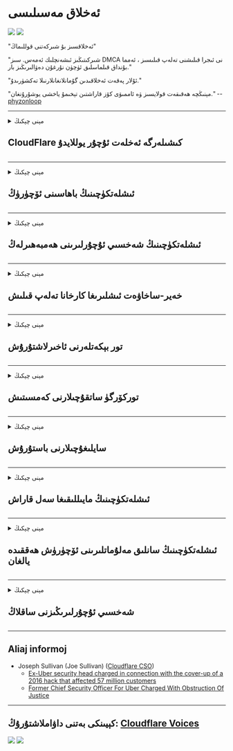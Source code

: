 # ئەخلاق مەسىلىسى

![](https://codeberg.org/crimeflare/stop_cloudflare/media/branch/master/image/itsreallythatbad.jpg)
![](https://codeberg.org/crimeflare/stop_cloudflare/media/branch/master/image/telegram/c81238387627b4bfd3dcd60f56d41626.jpg)

"ئەخلاقسىز بۇ شىركەتنى قوللىماڭ"

"شىركىتىڭىز ئىشەنچلىك ئەمەس. سىز DMCA نى ئىجرا قىلىشنى تەلەپ قىلىسىز ، ئەمما بۇنداق قىلماسلىق ئۈچۈن نۇرغۇن دەۋالىرىڭىز بار."

"ئۇلار پەقەت ئەخلاقىدىن گۇمانلانغانلارنىلا تەكشۈرىدۇ."

"مېنىڭچە ھەقىقەت قولايسىز ۋە ئاممىۋى كۆز قاراشتىن تېخىمۇ ياخشى يوشۇرۇنغان."  -- [phyzonloop](https://twitter.com/phyzonloop)


---


<details>
<summary>مېنى چېكىڭ

## CloudFlare كىشىلەرگە ئەخلەت ئۇچۇر يوللايدۇ
</summary>


Cloudflare Cloudflare بولمىغان ئىشلەتكۈچىلەرگە ئەخلەت خەت ئەۋەتىدۇ.

- پەقەت تاللىغان ئابونتلارغا ئېلېكترونلۇق خەت ئەۋەتىڭ
- ئىشلەتكۈچى «توختا» دېسە ، ئاندىن ئېلېكترونلۇق خەت ئەۋەتىشنى توختىتىڭ

بۇ ئاددىي. ئەمما Cloudflare بۇنىڭغا پەرۋا قىلمايدۇ.
Cloudflare نىڭ ئېيتىشىچە ، ئۇلارنىڭ مۇلازىمىتىنى ئىشلىتىپ بارلىق ئەخلەت خەت ساندۇقى ياكى ھۇجۇم قىلغۇچىلارنى توسىيالايدىكەن.
Cloudflare نى ئاكتىپلىماي تۇرۇپ قانداق قىلىپ Cloudflare نى توختىتالايمىز؟


| 🖼 | 🖼 |
| --- | --- |
| ![](https://codeberg.org/crimeflare/stop_cloudflare/media/branch/master/image/cfspam01.jpg) | ![](https://codeberg.org/crimeflare/stop_cloudflare/media/branch/master/image/cfspam03.jpg) |
| ![](https://codeberg.org/crimeflare/stop_cloudflare/media/branch/master/image/cfspam02.jpg) | ![](https://codeberg.org/crimeflare/stop_cloudflare/media/branch/master/image/cfspambrittany.jpg)<br>![](https://codeberg.org/crimeflare/stop_cloudflare/media/branch/master/image/cfspamtwtr.jpg) |

</details>

---

<details>
<summary>مېنى چېكىڭ

## ئىشلەتكۈچىنىڭ باھاسىنى ئۆچۈرۈڭ
</summary>


Cloudflare سېنزور سەلبىي باھا.
ئەگەر سىز Twitter دا Cloudflare غا قارشى تېكىستنى يوللىسىڭىز ، Cloudflare خىزمەتچىسىدىن «ياق ، ئۇ ئەمەس» دېگەن ئۇچۇر بىلەن جاۋابقا ئېرىشىش پۇرسىتىڭىز بار.
ئەگەر سىز ھەر قانداق بىر تەكشۈرۈش تور بېتىگە سەلبىي باھا يوللىسىڭىز ، ئۇلار ئۇنى تەكشۈرمەكچى بولىدۇ.


| 🖼 | 🖼 |
| --- | --- |
| ![](https://codeberg.org/crimeflare/stop_cloudflare/media/branch/master/image/cfcenrev_01.jpg)<br>![](https://codeberg.org/crimeflare/stop_cloudflare/media/branch/master/image/cfcenrev_02.jpg) | ![](https://codeberg.org/crimeflare/stop_cloudflare/media/branch/master/image/cfcenrev_03.jpg) |

</details>

---

<details>
<summary>مېنى چېكىڭ

## ئىشلەتكۈچىنىڭ شەخسىي ئۇچۇرلىرىنى ھەمبەھىرلەڭ
</summary>


Cloudflare نىڭ زور پاراكەندىچىلىك مەسىلىسى بار.
Cloudflare ساھىبخانلىق تور بېكەتلەردىن ئاغرىنىدىغانلارنىڭ شەخسىي ئۇچۇرلىرىنى ھەمبەھىرلەيدۇ.
ئۇلار بەزىدە ھەقىقىي كىملىكىڭىزنى تەمىنلىشىڭىزنى تەلەپ قىلىدۇ.
ئەگەر پاراكەندىچىلىك سېلىش ، ھۇجۇم قىلىش ، سوقۇشتۇرۇش ياكى ئۆلتۈرۈشنى خالىمىسىڭىز ، ئەڭ ياخشىسى Cloudflared تور بېكىتىدىن يىراق تۇرۇڭ.


| 🖼 | 🖼 |
| --- | --- |
| ![](https://codeberg.org/crimeflare/stop_cloudflare/media/branch/master/image/cfdox_what.jpg) | ![](https://codeberg.org/crimeflare/stop_cloudflare/media/branch/master/image/cfdox_swat.jpg) |
| ![](https://codeberg.org/crimeflare/stop_cloudflare/media/branch/master/image/cfdox_kill.jpg) | ![](https://codeberg.org/crimeflare/stop_cloudflare/media/branch/master/image/cfdox_threat.jpg) |
| ![](https://codeberg.org/crimeflare/stop_cloudflare/media/branch/master/image/cfdox_dox.jpg) | ![](https://codeberg.org/crimeflare/stop_cloudflare/media/branch/master/image/cfdox_ex1.jpg)<br>![](https://codeberg.org/crimeflare/stop_cloudflare/media/branch/master/image/cfdox_ex2.jpg) |

</details>

---

<details>
<summary>مېنى چېكىڭ

## خەير-ساخاۋەت ئىشلىرىغا كارخانا تەلەپ قىلىش
</summary>


CloudFlare خەير-ساخاۋەت ئىشلىرىنى تەلەپ قىلماقتا.
ئامېرىكا شىركىتىنىڭ ياخشى سەۋەبلىرى بار پايدا ئالمايدىغان تەشكىلاتلار بىلەن بىللە خەير-ساخاۋەت ئىشلىرىنى تەلەپ قىلىشى كىشىنى چۆچۈتىدۇ.
ئەگەر سىز كىشىلەرنى توسۇشنى ياكى باشقىلارنىڭ ۋاقتىنى ئىسراپ قىلىشنى ياقتۇرسىڭىز ، Cloudflare خىزمەتچىلىرىگە بىر قىسىم پىسا زاكاز قىلسىڭىز بولىدۇ.


![](https://codeberg.org/crimeflare/stop_cloudflare/media/branch/master/image/cfdonate.jpg)

</details>

---

<details>
<summary>مېنى چېكىڭ

## تور بېكەتلەرنى ئاخىرلاشتۇرۇش
</summary>


تور بېتىڭىز تۇيۇقسىز چۈشۈپ كەتسە قانداق قىلىسىز؟
Cloudflare ئابونتلارنىڭ سەپلىمىسىنى ئۆچۈرۈۋېتىدىغانلىقى ياكى ھېچقانداق ئاگاھلاندۇرۇش بەرمەي مۇلازىمەتنى توختىتىۋاتقانلىقى توغرىسىدا خەۋەرلەر بار.
تېخىمۇ ياخشى تەمىنلىگۈچى تېپىشىڭىزنى تەۋسىيە قىلىمىز.

![](https://codeberg.org/crimeflare/stop_cloudflare/media/branch/master/image/cftmnt.jpg)

</details>

---

<details>
<summary>مېنى چېكىڭ

## توركۆرگۈ ساتقۇچىلارنى كەمسىتىش
</summary>


CloudFlare توردىن باشقا تور كۆرگۈسىز تورداشلارغا دۈشمەنلىك بىلەن مۇئامىلە قىلىش بىلەن بىر ۋاقىتتا ، Firefox نى ئىشلىتىۋاتقانلارغا ئېتىبار بېرىدۇ.
ھەقسىز javascript ئىجرا قىلىشنى توغرا رەت قىلغان تور ئىشلەتكۈچىلىرىمۇ دۈشمەن مۇئامىلىگە ئۇچرايدۇ.
بۇ باراۋەرسىزلىك تور بىتەرەپلىكىنى قالايمىقان ئىشلىتىش ۋە ھوقۇقنى قالايمىقان ئىشلىتىش.

![](https://codeberg.org/crimeflare/stop_cloudflare/media/branch/master/image/browdifftbcx.gif)

- سول تەرەپتە: توركۆرگۈ ، ئوڭ: Chrome. ئوخشاش IP ئادرېس.

![](https://codeberg.org/crimeflare/stop_cloudflare/media/branch/master/image/browserdiff.jpg)

- سول تەرەپتە: توركۆرگۈ Javascript چەكلەنگەن ، Cookie قوزغىتىلغان
- ئوڭدا: Chrome Javascript قوزغىتىلغان ، ساقلانما چەكلەنگەن

![](https://codeberg.org/crimeflare/stop_cloudflare/media/branch/master/image/cfsiryoublocked.jpg)

- Tor (Clearnet IP) بولمىغان QuteBrowser (كىچىك توركۆرگۈچ)

| ***توركۆرگۈ*** | ***داۋالاشقا ئېرىشىش*** |
| --- | --- |
| Tor Browser (Javascript قوزغىتىلدى) | زىيارەت قىلىشقا رۇخسەت قىلىنغان |
| Firefox (Javascript قوزغىتىلدى) | زىيارەت ناچارلاشتى |
| Chromium (Javascript قوزغىتىلدى) | زىيارەت ناچارلاشتى |
| Chromium or Firefox (Javascript چەكلەنگەن) | زىيارەت رەت قىلىندى |
| Chromium or Firefox (Cookie چەكلەنگەن) | زىيارەت رەت قىلىندى |
| QuteBrowser | زىيارەت رەت قىلىندى |
| lynx | زىيارەت رەت قىلىندى |
| w3m | زىيارەت رەت قىلىندى |
| wget | زىيارەت رەت قىلىندى |


نېمىشقا ئاسان رىقابەتنى ھەل قىلىش ئۈچۈن ئاۋاز كۇنۇپكىسىنى ئىشلەتمەيسىز؟

شۇنداق ، ئاۋاز كۇنۇپكىسى بار ، ئەمما ئۇ ھەمىشە Tor ئۈستىدە ئىشلىمەيدۇ.
بۇ ئۇچۇرنى چەككەندە تاپشۇرۇۋالىسىز:

```
كېيىن قايتا سىناڭ
كومپيۇتېرىڭىز ياكى تورىڭىز ئاپتوماتىك سوئال ئەۋەتىشى مۇمكىن.
ئابونتلىرىمىزنى قوغداش ئۈچۈن ، تەلىپىڭىزنى ھازىرچە بىر تەرەپ قىلالمايمىز.
تېخىمۇ كۆپ تەپسىلاتلار ئۈچۈن ياردەم بېتىمىزنى زىيارەت قىلىڭ
```

</details>

---

<details>
<summary>مېنى چېكىڭ

## سايلىغۇچىلارنى باستۇرۇش
</summary>


ئامېرىكا شىتاتلىرىدىكى سايلىغۇچىلار ئەڭ ئاخىرىدا تۇرۇشلۇق شىتاتتىكى دۆلەت ئىشلىرى كاتىپىنىڭ تور بېكىتى ئارقىلىق بېلەت تاشلاشقا تىزىملىتىدۇ.
جۇمھۇرىيەتچىلەر پارتىيىسىنىڭ كونتروللۇقىدىكى دۆلەت ئىشلىرى كاتىپى ئىشخانىسى Cloudflare ئارقىلىق دۆلەت ئىشلىرى كاتىپىنىڭ تور بېتىنى ۋاكالەتچى قىلىپ سايلىغۇچىلارنى باستۇرۇش بىلەن شۇغۇللىنىدۇ.
Cloudflare نىڭ تور ئابونتلىرىغا بولغان دۈشمەنلىك مۇئامىلىسى ، ئۇنىڭ MITM نىڭ يەرشارىنى مەركەزلىك كۆزىتىش نۇقتىسى قىلغان ئورنى ۋە ئۇنىڭ زىيانلىق رولى ئومۇمىي جەھەتتىن كەلگۈسىدىكى سايلىغۇچىلارنى تىزىملاشنى خالىمايدۇ.
بولۇپمۇ ئەركىنلىك تەرەپدارلىرى شەخسىي مەخپىيەتلىكنى قوبۇل قىلىدۇ.
سايلىغۇچىلارنى تىزىملاش جەدۋىلى سايلىغۇچىلارنىڭ سىياسى يۆلىنىشى ، شەخسىي جىسمانىي ئادرېسى ، ئىجتىمائىي كاپالەت نومۇرى ۋە تۇغۇلغان ۋاقتى توغرىسىدىكى سەزگۈر ئۇچۇرلارنى توپلايدۇ.
كۆپىنچە شىتاتلار پەقەت بىر قىسىم ئۇچۇرلارنى ئاشكارا ئېلان قىلىدۇ ، ئەمما Cloudflare بېلەت تاشلاشقا تىزىملاتقاندا بۇ ئۇچۇرلارنىڭ ھەممىسىنى كۆرىدۇ.

شۇنىڭغا دىققەت قىلىڭكى ، قەغەز تىزىملاش Cloudflare دىن ھالقىپ كەتمەيدۇ ، چۈنكى دۆلەت سانلىق مەلۇمات كىرگۈزۈش خىزمەتچىلىرىنىڭ كاتىپى بەلكىم Cloudflare تور بېتىنى ئىشلىتىپ سانلىق مەلۇماتقا كىرىشى مۇمكىن.

| 🖼 | 🖼 |
| --- | --- |
| ![](https://codeberg.org/crimeflare/stop_cloudflare/media/branch/master/image/cfvotm_01.jpg) | ![](https://codeberg.org/crimeflare/stop_cloudflare/media/branch/master/image/cfvotm_02.jpg) |

- Change.org بېلەت توپلاش ۋە ھەرىكەت قوللىنىدىغان داڭلىق تور بېكەت.
“ھەممە يەردىكى كىشىلەر تەشۋىقاتنى باشلىدى ، قوللىغۇچىلارنى سەپەرۋەر قىلدى ۋە قارار چىقارغۇچىلار بىلەن ھەمكارلىشىپ ھەل قىلىش چارىسىنى باشلىدى.”
بەختكە قارشى ، Cloudflare نىڭ تاجاۋۇزچى سۈزگۈچ سەۋەبىدىن نۇرغۇن كىشىلەر change.org نى ئەسلا كۆرەلمەيدۇ.
ئۇلار مۇراجىئەتنامىگە ئىمزا قويۇشتىن توسۇۋاتىدۇ ، شۇڭا ئۇلارنى دېموكراتىك جەرياندىن چىقىرىۋەتتى.
OpenPetition غا ئوخشاش باشقا بۇلۇتسىز سۇپىلارنى ئىشلىتىش مەسىلىنى ھەل قىلىشقا ياردەم بېرىدۇ.

| 🖼 | 🖼 |
| --- | --- |
| ![](https://codeberg.org/crimeflare/stop_cloudflare/media/branch/master/image/changeorgasn.jpg) | ![](https://codeberg.org/crimeflare/stop_cloudflare/media/branch/master/image/changeorgtor.jpg) |

- Cloudflare نىڭ «ئافىنا تۈرى» شىتات ۋە يەرلىك سايلام تور بېكەتلىرىنى ھەقسىز كارخانا دەرىجىلىك قوغداش بىلەن تەمىنلەيدۇ.
ئۇلار «سايلىغۇچىلار سايلام ئۇچۇرى ۋە سايلىغۇچىلارنى تىزىمغا ئالدۇرالايدۇ» دېدى ، ئەمما بۇ يالغان ، چۈنكى نۇرغۇن كىشىلەر تور بېكەتنى پۈتۈنلەي كۆرەلمەيدۇ.

</details>

---

<details>
<summary>مېنى چېكىڭ

## ئىشلەتكۈچىنىڭ مايىللىقىغا سەل قاراش
</summary>


ئەگەر بىر نەرسىنى رەت قىلسىڭىز ، بۇ توغرىدا ئېلېكترونلۇق خەت تاپشۇرۇۋالماسلىقىڭىزنى ئۈمىد قىلىسىز.
Cloudflare ئابونتلارنىڭ ياقتۇرۇشىغا پەرۋا قىلمايدۇ ھەمدە خېرىدارلارنىڭ رۇخسىتىسىز ئۈچىنچى تەرەپ شىركەتلىرى بىلەن سانلىق مەلۇماتلارنى ھەمبەھىرلەيدۇ.
ئەگەر ئۇلارنىڭ ھەقسىز پىلانىنى ئىشلىتىۋاتقان بولسىڭىز ، ئۇلار بەزىدە سىزگە ئېلېكترونلۇق خەت ئەۋەتىپ ئايلىق مۇشتەرى بولۇشنى تەلەپ قىلىدۇ.

![](https://codeberg.org/crimeflare/stop_cloudflare/media/branch/master/image/cfviopl_tp.jpg)

</details>

---

<details>
<summary>مېنى چېكىڭ

## ئىشلەتكۈچىنىڭ سانلىق مەلۇماتلىرىنى ئۆچۈرۈش ھەققىدە يالغان
</summary>


بۇ بۇلۇت بۇلۇت خېرىدارلىرىنىڭ بىلوگىغا ئاساسلانغاندا ، Cloudflare ھېساباتنى ئۆچۈرۈش توغرىسىدا يالغان سۆزلىگەن.
ھازىر نۇرغۇن شىركەتلەر ھېساباتىڭىزنى تاقاپ ياكى ئۆچۈرۈۋەتكەندىن كېيىن سانلىق مەلۇماتلىرىڭىزنى ساقلايدۇ.
كۆپىنچە ياخشى شىركەتلەر ئۆزلىرىنىڭ شەخسىي سىياسىتىدە بۇ توغرىلىق تىلغا ئالىدۇ.
Cloudflare? ياق.

```
2019-08-05 CloudFlare مېنىڭ ھېساباتىمنى ئۆچۈرۈۋەتكەنلىكىنى جەزملەشتۈردى.
2019-10-02 مەن CloudFlare دىن ئېلېكترونلۇق خەت تاپشۇرۇۋالدىم ، چۈنكى مەن بىر خېرىدار.
```

Cloudflare «ئۆچۈرۈش» دېگەن سۆزنى بىلمەيتتى.
ئەگەر ئۇ راستىنلا ئۆچۈرۈلسە ، بۇ سابىق خېرىدار نېمىشقا ئېلېكترونلۇق خەت تاپشۇرۇۋالىدۇ؟
ئۇ يەنە Cloudflare نىڭ مەخپىيەتلىك سىياسىتىنىڭ بۇ توغرىدا تىلغا ئېلىنمىغانلىقىنى تىلغا ئالدى.

```
ئۇلارنىڭ يېڭى مەخپىيەتلىك تۈزۈمىدە بىر يىل سانلىق مەلۇماتنى ساقلاپ قېلىش تىلغا ئېلىنمايدۇ.
```

![](https://codeberg.org/crimeflare/stop_cloudflare/media/branch/master/image/cfviopl_notdel.jpg)

ئەگەر ئۇلارنىڭ مەخپىيەتلىك سىياسىتى يالغان بولسا ، Cloudflare غا قانداقمۇ ئىشىنىسىز؟

</details>

---

<details>
<summary>مېنى چېكىڭ

## شەخسىي ئۇچۇرلىرىڭىزنى ساقلاڭ
</summary>


Cloudflare ھېساباتىنى ئۆچۈرۈش قىيىن.

```
«ھېسابات» تۈرىنى ئىشلىتىپ قوللاش بېلىتى يوللاڭ ،
ھەمدە ئۇچۇر گەۋدىسىدە ھېسابات ئۆچۈرۈشنى تەلەپ قىلىڭ.
ئۆچۈرۈشنى تەلەپ قىلىشتىن ئىلگىرى ھېساباتىڭىزغا تورنامىڭىز ياكى ئىناۋەتلىك كارتىڭىز باغلانماسلىقى كېرەك.
```

بۇ جەزملەشتۈرۈش ئېلخېتىنى تاپشۇرۇۋالىسىز.

![](https://codeberg.org/crimeflare/stop_cloudflare/media/branch/master/image/cf_deleteandkeep.jpg)

«ئۆچۈرۈش تەلىپىڭىزنى بىر تەرەپ قىلىشقا باشلىدۇق» ئەمما «شەخسىي ئۇچۇرلىرىڭىزنى داۋاملىق ساقلايمىز».

بۇنىڭغا «ئىشەنچ» قىلالامسىز؟

</details>

---

## Aliaj informoj

- Joseph Sullivan (Joe Sullivan) ([Cloudflare CSO](https://twitter.com/eastdakota/status/1296522269313785862))
  - [Ex-Uber security head charged in connection with the cover-up of a 2016 hack that affected 57 million customers](https://www.businessinsider.com/uber-data-hack-security-head-joe-sullivan-charged-cover-up-2020-8)
  - [Former Chief Security Officer For Uber Charged With Obstruction Of Justice](https://www.justice.gov/usao-ndca/pr/former-chief-security-officer-uber-charged-obstruction-justice)


---

## كېيىنكى بەتنى داۋاملاشتۇرۇڭ:   [Cloudflare Voices](../PEOPLE.md)

![](https://codeberg.org/crimeflare/stop_cloudflare/media/branch/master/image/freemoldybread.jpg)
![](https://codeberg.org/crimeflare/stop_cloudflare/media/branch/master/image/cfisnotanoption.jpg)
